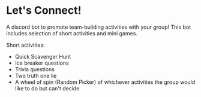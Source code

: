 # Let's Connect!

A discord bot to promote team-building activities with your group! This bot includes selection of short activities and mini games.

Short activities:
- Quick Scavenger Hunt
- Ice breaker questions
- Trivia questions
- Two truth one lie
- A wheel of spin (Random Picker) of whichever activities the group would like to do but can't decide
